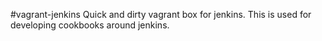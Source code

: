 #vagrant-jenkins
Quick and dirty vagrant box for jenkins. This is used for developing cookbooks around jenkins.